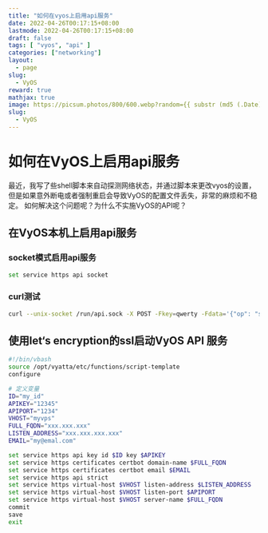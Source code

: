 ```yaml
---
title: "如何在vyos上启用api服务"
date: 2022-04-26T00:17:15+08:00
lastmode: 2022-04-26T00:17:15+08:00
draft: false
tags: [ "vyos", "api" ]
categories: ["networking"]
layout: 
  - page 
slug:
  - VyOS
reward: true
mathjax: true
image: https://picsum.photos/800/600.webp?random={{ substr (md5 (.Date)) 4 8 }}
slug:
  - VyOS
---
```



# 如何在VyOS上启用api服务

最近，我写了些shell脚本来自动探测网络状态，并通过脚本来更改vyos的设置，但是如果意外断电或者强制重启会导致VyOS的配置文件丢失，非常的麻烦和不稳定。
如何解决这个问题呢？为什么不实施VyOS的API呢？

## 在VyOS本机上启用api服务
### socket模式启用api服务
```bash
set service https api socket 
```

### curl测试

```bash
curl --unix-socket /run/api.sock -X POST -Fkey=qwerty -Fdata='{"op": "showConfig", "path": []}' http://localhost/retrieve
```

## 使用let‘s encryption的ssl启动VyOS API 服务

```bash
#!/bin/vbash
source /opt/vyatta/etc/functions/script-template
configure

# 定义变量
ID="my_id"
APIKEY="12345"
APIPORT="1234"
VHOST="myvps"
FULL_FQDN="xxx.xxx.xxx"
LISTEN_ADDRESS="xxx.xxx.xxx.xxx"
EMAIL="my@emal.com"

set service https api key id $ID key $APIKEY
set service https certificates certbot domain-name $FULL_FQDN
set service https certificates certbot email $EMAIL
set service https api strict
set service https virtual-host $VHOST listen-address $LISTEN_ADDRESS
set service https virtual-host $VHOST listen-port $APIPORT
set service https virtual-host $VHOST server-name $FULL_FQDN
commit
save
exit
```




